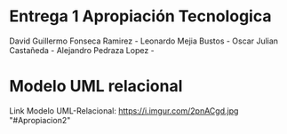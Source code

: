 # Entrega 1 Apropiación Tecnologica

David Guillermo Fonseca Ramirez - 
Leonardo Mejia Bustos - 
Oscar Julian Castañeda - 
Alejandro Pedraza Lopez - 

# Modelo UML relacional

Link Modelo UML-Relacional: https://i.imgur.com/2pnACgd.jpg
"#Apropiacion2" 
